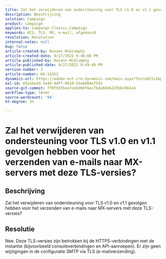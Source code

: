 ```yaml
---
title: Zal het verwijderen van ondersteuning voor TLS v1.0 en v1.1 gevolgen hebben voor het verzenden van e-mails naar MX-servers met deze TLS-versies?
description: Beschrijving
solution: Campaign
product: Campaign
applies-to: Campaign Classic,Campaign
keywords: KCS, TLS, MX, e-mail, afgekeurd
resolution: Resolution
internal-notes: null
bug: false
article-created-by: Roxann McGlumphy
article-created-date: 9/27/2022 9:46:08 PM
article-published-by: Roxann McGlumphy
article-published-date: 9/27/2022 9:49:49 PM
version-number: 3
article-number: KA-14352
dynamics-url: https://adobe-ent.crm.dynamics.com/main.aspx?forceUCI=1&pagetype=entityrecord&etn=knowledgearticle&id=e75a27cb-ad3e-ed11-9db1-00224808613b
exl-id: 692ebedd-1e49-4dff-9910-55e6904ef593
source-git-commit: 7f0f5035ea7cebd60f6ec7bda9de6225b6c602a4
workflow-type: tm+mt
source-wordcount: '94'
ht-degree: 3%

---
```


# Zal het verwijderen van ondersteuning voor TLS v1.0 en v1.1 gevolgen hebben voor het verzenden van e-mails naar MX-servers met deze TLS-versies?

## Beschrijving


Zal het verwijderen van ondersteuning voor TLS v1.0 en v1.1 gevolgen hebben voor het verzenden van e-mails naar MX-servers met deze TLS-versies?


## Resolutie


Nee. Deze TLS-versies zijn betrokken bij de HTTPS-verbindingen met de instantie (bijvoorbeeld consoleverbindingen en API-aanroepen). Er zijn geen wijzigingen in de configuratie SMTP via TLS (e-mailverzending).
